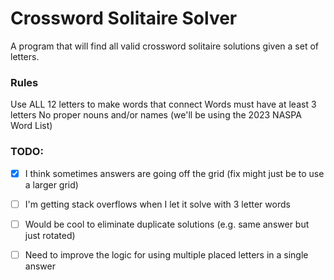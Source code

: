 # Crossword Solitaire Solver

A program that will find all valid crossword solitaire solutions given a set of letters.

### Rules
Use ALL 12 letters to make words that connect
Words must have at least 3 letters
No proper nouns and/or names (we'll be using the 2023 NASPA Word List)

### TODO:
- [x] I think sometimes answers are going off the grid (fix might just be to use a larger grid)
- [ ] I'm getting stack overflows when I let it solve with 3 letter words
- [ ] Would be cool to eliminate duplicate solutions (e.g. same answer but just rotated)
-   [ ] Need to improve the logic for using multiple placed letters in a single answer

